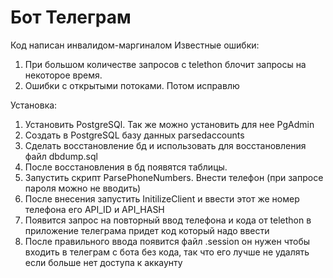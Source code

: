 # Бот Телеграм
Код написан инвалидом-маргиналом
Известные ошибки:
1. При большом количестве запросов с telethon блочит запросы на некоторое время.
2. Ошибки с открытыми потоками. Потом исправлю



Установка:
1. Установить PostgreSQl. Так же можно установить для нее PgAdmin
2. Создать в PostgreSQL базу данных parsedaccounts
3. Сделать восстановление бд и использовать для восстановления файл dbdump.sql
4. После восстановления в бд появятся таблицы.
5. Запустить скрипт ParsePhoneNumbers. Внести телефон (при запросе пароля можно не вводить)
6. После внесения запустить InitilizeClient и ввести этот же номер телефона его API_ID и API_HASH
7. Появится запрос на повторный ввод телефона и кода от telethon в приложение телеграма придет код который надо ввести
8. После правильного ввода появится файл .session он нужен чтобы входить в телеграм с бота без кода,
так что его лучше не удалять если больше нет доступа к аккаунту

